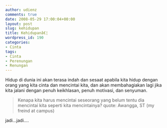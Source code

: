 ```yaml
---
author: udienz
comments: true
date: 2008-05-29 17:00:04+00:00
layout: post
slug: kehidupan
title: Kehidupanâ€¦
wordpress_id: 190
categories:
- Cinta
tags:
- Cinta
- Perenungan
- Renungan
---
```


Hidup di dunia ini akan terasa indah dan sesaat apabila kita hidup dengan orang yang kita cinta dan mencintai kita, dan akan membahagiakan lagi jika kita jalani dengan penuh keikhlasan, penuh motivasi, dan senyuman.


<blockquote>Kenapa kita harus mencintai seseorang yang belum tentu dia mencintai kita seperti kita mencintainya? quote: Awangga, ST (my freind at campus)</blockquote>


jadi...jadi....
